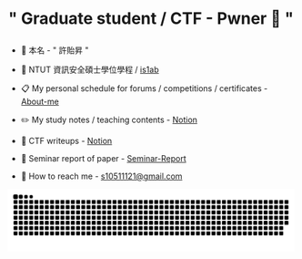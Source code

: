 
# <p align="center">" Graduate student / CTF - Pwner 🚩 "</p>

- 👤 本名 - " 許貽昇 "

- 🏫 NTUT 資訊安全碩士學位學程 / [is1ab](https://is1ab.com/#/Member/2023/Eason) 

- 📋 My personal schedule for forums / competitions / certificates - [About-me](https://github.com/eason89124/About-me)

- ✏️ My study notes / teaching contents - [Notion](https://butternut-dinghy-bc9.notion.site/ad800e21409d47b19f16f2a6c13d5cb1?v=d2d4c801bcc044869a0c9c432c650b2d&pvs=4)
  
- 🚩 CTF writeups - [Notion](https://butternut-dinghy-bc9.notion.site/CTF-writeups-05ef4d1a4c154c4cacdc093d40f877bd?pvs=4)

- 📑 Seminar report of paper - [Seminar-Report](https://github.com/eason89124/Seminar-Report)
  
- 📨 How to reach me - [s10511121@gmail.com](mailto:s10511121@gmail.com)

![](https://raw.githubusercontent.com/eason89124/eason89124/output/github-contribution-grid-snake.svg)

<!---
eason89124/eason89124 is a ✨ special ✨ repository because its `README.md` (this file) appears on your GitHub profile.
You can click the Preview link to take a look at your changes.
--->
